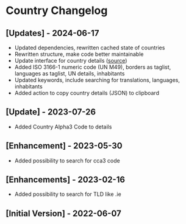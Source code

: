 # Country Changelog

## [Updates] - 2024-06-17

- Updated dependencies, rewritten cached state of countries
- Rewritten structure, make code better maintainable
- Update interface for country details ([source](https://gitlab.com/restcountries/restcountries/-/blob/master/FIELDS.md))
- Added ISO 3166-1 numeric code (UN M49), borders as taglist, languages as taglist, UN details, inhabitants
- Updated keywords, include searching for translations, languages, inhabitants
- Added action to copy country details (JSON) to clipboard

## [Update] - 2023-07-26

- Added Country Alpha3 Code to details

## [Enhancement] - 2023-05-30

- Added possibility to search for cca3 code

## [Enhancements] - 2023-02-16

- Added possibility to search for TLD like .ie

## [Initial Version] - 2022-06-07
